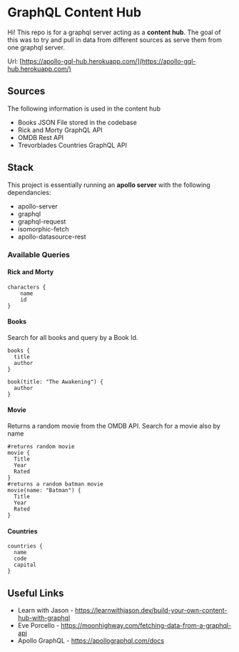 # GraphQL Content Hub

Hi! This repo is for a graphql server acting as a **content hub**. The goal of this was to try and pull in data from different sources as serve them from one graphql server.

Url: [https://apollo-gql-hub.herokuapp.com/](https://apollo-gql-hub.herokuapp.com/)

## Sources

The following information is used in the content hub

- Books JSON File stored in the codebase
- Rick and Morty GraphQL API
- OMDB Rest API
- Trevorblades Countries GraphQL API

## Stack

This project is essentially running an **apollo server** with the following dependancies:

- apollo-server
- graphql
- graphql-request
- isomorphic-fetch
- apollo-datasource-rest

### Available Queries

#### Rick and Morty

```
characters {
  	name
	id
}
```

#### Books

Search for all books and query by a Book Id.

```
books {
  title
  author
}

book(title: "The Awakening") {
  author
}
```

#### Movie

Returns a random movie from the OMDB API.
Search for a movie also by name

```
#returns random movie
movie {
  Title
  Year
  Rated
}
#returns a random batman movie
movie(name: "Batman") {
  Title
  Year
  Rated
}
```

#### Countries

```
countries {
  name
  code
  capital
}
```

## Useful Links

- Learn with Jason - https://learnwithjason.dev/build-your-own-content-hub-with-graphql
- Eve Porcello - https://moonhighway.com/fetching-data-from-a-graphql-api
- Apollo GraphQL - https://apollographql.com/docs
